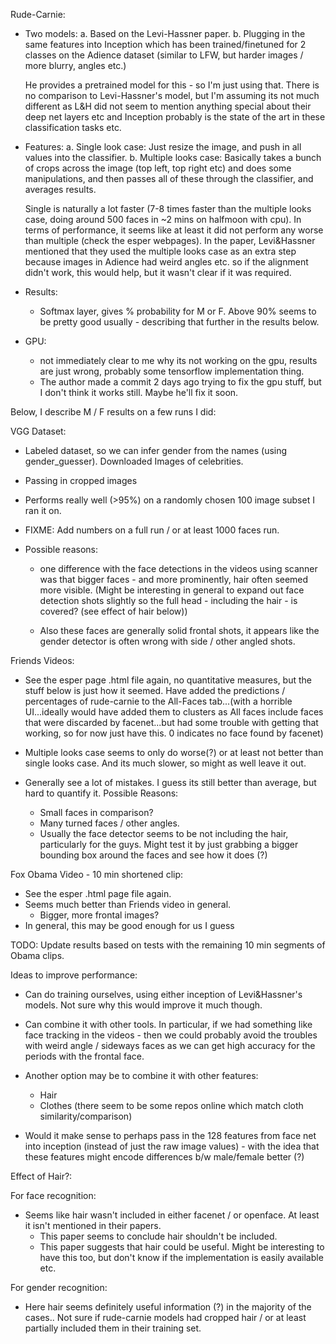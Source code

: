 Rude-Carnie:
  - Two models: 
    a. Based on the Levi-Hassner paper.
    b. Plugging in the same features into Inception which has been
    trained/finetuned for 2 classes on the Adience dataset (similar to LFW, but
    harder images / more blurry, angles etc.)

    He provides a pretrained model for this - so I'm just using that. There is
    no comparison to Levi-Hassner's model, but I'm assuming its not much
    different as L&H did not seem to mention anything special about their deep
    net layers etc and Inception probably is the state of the art in these
    classification tasks etc.

  - Features:
    a. Single look case: Just resize the image, and push in all values into the
    classifier.
    b. Multiple looks case: Basically takes a bunch of crops across the image
    (top left, top right etc) and does some manipulations, and then passes all
    of these through the classifier, and averages results.
  
    Single is naturally a lot faster (7-8 times faster than the multiple looks
    case, doing around 500 faces in ~2 mins on halfmoon with cpu). In terms of
    performance, it seems like at least it did not perform any worse than
    multiple (check the esper webpages). In the paper, Levi&Hassner mentioned
    that they used the multiple looks case as an extra step because images in
    Adience had weird angles etc. so if the alignment didn't work, this would
    help, but it wasn't clear if it was required.

  - Results:
    - Softmax layer, gives % probability for M or F. Above 90% seems to be
    pretty good usually - describing that further in the results below.

  - GPU:
    - not immediately clear to me why its not working on the gpu, results are 
    just wrong, probably some tensorflow implementation thing. 
    - The author made a commit 2 days ago trying to fix the gpu stuff, but I
    don't think it works still. Maybe he'll fix it soon.

Below, I describe M / F results on a few runs I did:

VGG Dataset:
  - Labeled dataset, so we can infer gender from the names (using
      gender_guesser). Downloaded Images of celebrities.
  - Passing in cropped images
  - Performs really well (>95%) on a randomly chosen 100 image subset I ran it on. 
  - FIXME: Add numbers on a full run / or at least 1000 faces run.

  - Possible reasons:
      - one difference with the face detections in the videos using scanner was
      that bigger faces - and more prominently, hair often seemed more visible.
      (Might be interesting in general to expand out face detection shots
       slightly so the full head - including the hair - is covered? (see effect
         of hair below))

      - Also these faces are generally solid frontal shots, it appears like the
      gender detector is often wrong with side / other angled shots.

Friends Videos:
  - See the esper page .html file again, no quantitative measures, but the stuff
  below is just how it seemed. Have added the predictions / percentages of
  rude-carnie to the All-Faces tab...(with a horrible UI...ideally would have
  added them to clusters as All faces include faces that were discarded by
  facenet...but had some trouble with getting that working, so for now just
  have this. 0 indicates no face found by facenet)

  - Multiple looks case seems to only do worse(?) or at least not better than
  single looks case. And its much slower, so might as well leave it out.

  - Generally see a lot of mistakes. I guess its still better than average, but
  hard to quantify it. Possible Reasons:
    - Small faces in comparison?
    - Many turned faces / other angles.
    - Usually the face detector seems to be not including the hair,
    particularly for the guys. Might test it by just grabbing a bigger bounding
    box around the faces and see how it does (?)

Fox Obama Video - 10 min shortened clip:
  
  - See the esper .html page file again. 
  - Seems much better than Friends video in general. 
    - Bigger, more frontal images?
  - In general, this may be good enough for us I guess 

TODO: Update results based on tests with the remaining 10 min segments of Obama clips.

Ideas to improve performance:

  - Can do training ourselves, using either inception of Levi&Hassner's models.
  Not sure why this would improve it much though.

  - Can combine it with other tools. In particular, if we had something like
  face tracking in the videos - then we could probably avoid the troubles with
  weird angle / sideways faces as we can get high accuracy for the periods with
  the frontal face.

  - Another option may be to combine it with other features:
    - Hair 
    - Clothes (there seem to be some repos online which match cloth
        similarity/comparison)

  - Would it make sense to perhaps pass in the 128 features from face net into
  inception (instead of just the raw image values) - with the idea that these
 features might encode differences b/w male/female better (?)

Effect of Hair?:
  
  For face recognition:
  - Seems like hair wasn't included in either facenet / or openface. At least
  it isn't mentioned in their papers.
    - This paper seems to conclude hair shouldn't be included. <link>
    - This paper suggests that hair could be useful. Might be interesting to
    have this too, but don't know if the implementation is easily available
    etc.

  For gender recognition:
  - Here hair seems definitely useful information (?) in the majority of the
  cases.. Not sure if rude-carnie models had cropped hair / or at least partially 
  included them in their training set.




